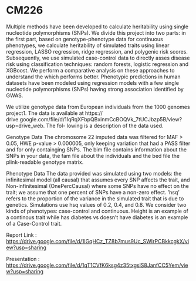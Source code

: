 # CM226

Multiple methods have been developed to calculate heritability using single nucleotide polymorphisms (SNPs). We divide this project into two parts: in the first part, based on genotype-phenotype data for continuous phenotypes, we calculate heritability of simulated traits using linear regression, LASSO regression, ridge regression, and polygenic risk scores. Subsequently, we use simulated case-control data to directly asses disease risk using classification techniques: random forests, logistic regression and XGBoost. We perform a comparative analysis on these approaches to understand the which performs better. Phenotypic predictions in human datasets have been modeled using regression models with a few single nucleotide polymorphisms (SNPs) having strong association identified by GWAS.

We utilize genotype data from European individuals from the 1000 genomes project1. The data is available at https:// drive.google.com/file/d/1IqRqXFbpQBxinmCcBOQVk_7tUCJbzp5B/view?usp=drive_web. The fol- lowing is a description of the data used.

Genotype Data
The chromosome 22 imputed data was filtered for MAF > 0.05, HWE p-value > 0.000005, only keeping variation that had a PASS filter and for only containging SNPs. The bim file contains information about the SNPs in your data, the fam file about the individuals and the bed file the plink-readable genotype matrix.

Phenotype Data
The data provided was simulated using two models: the infinitesimal model (all causal) that assumes every SNP affects the trait, and Non-infinitesimal (OnePercCausal) where some SNPs have no effect on the trait; we assume that one percent of SNPs have a non-zero effect. ’hsq’ refers to the proportion of the variance in the simulated trait that is due to genetics. Simulations use hsq values of 0.2, 0.4, and 0.8. We consider two kinds of phenotypes: case-control and continuous. Height is an example of a continous trait while has diabetes vs doesn’t have diabetes is an example of a Case-Control trait.

Report Link : https://drive.google.com/file/d/1IGqHCz_TZ8b7mus9Uc_SWIrPCBkkcgkX/view?usp=sharing

Presentation : https://drive.google.com/file/d/1qT1CVfK6ksg4z35txgslS8JanfCC5Yem/view?usp=sharing

